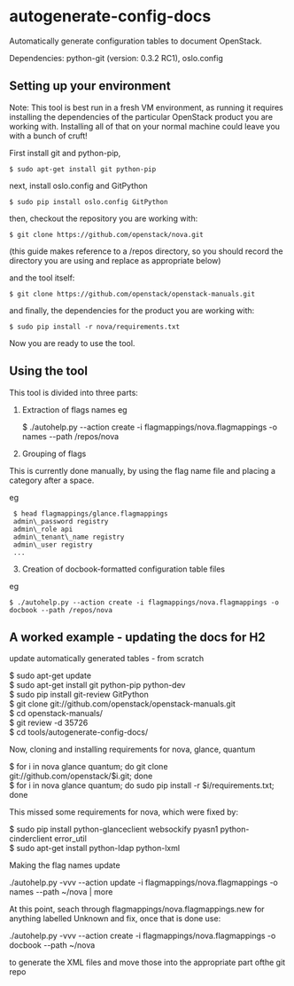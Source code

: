 autogenerate-config-docs
========================

Automatically generate configuration tables to document OpenStack.


Dependencies: python-git (version: 0.3.2 RC1), oslo.config

Setting up your environment
---------------------------

Note: This tool is best run in a fresh VM environment, as running it
 requires installing the dependencies of the particular OpenStack
 product you are working with. Installing all of that on your normal
machine could leave you with a bunch of cruft!

First install git and python-pip,

    $ sudo apt-get install git python-pip

next, install oslo.config and GitPython

    $ sudo pip install oslo.config GitPython

then, checkout the repository you are working with:

    $ git clone https://github.com/openstack/nova.git

 (this guide makes reference to a /repos directory, so you should
  record the directory you are using and replace as appropriate below)

and the tool itself:

    $ git clone https://github.com/openstack/openstack-manuals.git


and finally, the dependencies for the product you are working with:

    $ sudo pip install -r nova/requirements.txt

Now you are ready to use the tool.


Using the tool
--------------

This tool is divided into three parts:

1) Extraction of flags names
eg

    $ ./autohelp.py --action create -i flagmappings/nova.flagmappings -o names --path /repos/nova

2) Grouping of flags

This is currently done manually, by using the flag name file and placing
a category after a space.

eg

     $ head flagmappings/glance.flagmappings
     admin\_password registry
     admin\_role api
     admin\_tenant\_name registry
     admin\_user registry
     ...

3) Creation of docbook-formatted configuration table files

eg

    $ ./autohelp.py --action create -i flagmappings/nova.flagmappings -o docbook --path /repos/nova

A worked example - updating the docs for H2
----------------------------------------------------
update automatically generated tables - from scratch    
     
 $ sudo apt-get update    
 $ sudo apt-get install git python-pip python-dev    
 $ sudo pip install git-review GitPython       
 $ git clone git://github.com/openstack/openstack-manuals.git    
 $ cd openstack-manuals/    
 $ git review -d 35726    
 $ cd tools/autogenerate-config-docs/    
 
Now, cloning and installing requirements for nova, glance, quantum
    
 $ for i in nova glance quantum; do git clone git://github.com/openstack/$i.git; done        
 $ for i in nova glance quantum; do sudo pip install -r $i/requirements.txt; done    

This missed some requirements for nova, which were fixed by:
    
 $ sudo pip install python-glanceclient websockify pyasn1 python-cinderclient error\_util    
 $ sudo apt-get install python-ldap python-lxml    

Making the flag names update

  ./autohelp.py -vvv --action update -i flagmappings/nova.flagmappings -o names --path ~/nova | more    

At this point, seach through flagmappings/nova.flagmappings.new for anything labelled Unknown and fix,
once that is done use:     
     
 ./autohelp.py -vvv --action create -i flagmappings/nova.flagmappings -o docbook --path ~/nova    

to generate the XML files and move those into the appropriate part ofthe git repo
